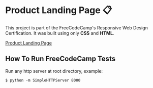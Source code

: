 # Product Landing Page :clipboard:

This project is part of the FreeCodeCamp's Responsive Web Design Certification.
It was built using only **CSS** and **HTML**.

[Product Landing Page](https://rofrtd.github.io/product-landing-page/)

## How To Run FreeCodeCamp Tests

Run any http server at root directory, example:

    $ python -m SimpleHTTPServer 8000